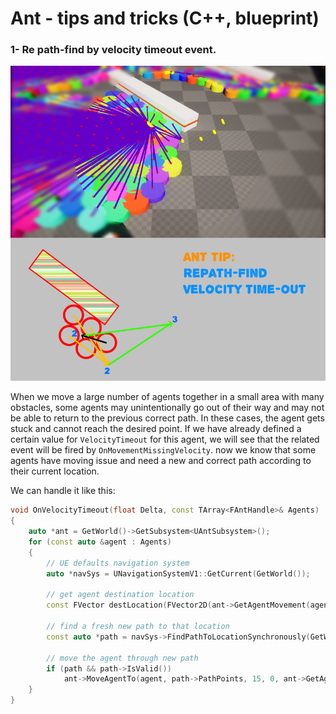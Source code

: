 # Ant - tips and tricks (C++, blueprint)
### 1- Re path-find by velocity timeout event.
![repathfind](https://github.com/LazyMarmotGames/AntDocument/blob/main/Assets/repathfind.jpg)

When we move a large number of agents together in a small area with many obstacles, some agents may unintentionally go out of their way and may not be able to return to the previous correct path. In these cases, the agent gets stuck and cannot reach the desired point. If we have already defined a certain value for `VelocityTimeout` for this agent, we will see that the related event will be fired by `OnMovementMissingVelocity`. now we know that some agents have moving issue and need a new and correct path according to their current location.

We can handle it like this:
```cpp
void OnVelocityTimeout(float Delta, const TArray<FAntHandle>& Agents)
{
	auto *ant = GetWorld()->GetSubsystem<UAntSubsystem>();
	for (const auto &agent : Agents)
	{
		// UE defaults navigation system
		auto *navSys = UNavigationSystemV1::GetCurrent(GetWorld());

		// get agent destination location
		const FVector destLocation(FVector2D(ant->GetAgentMovement(agent).GetTargetLocation()), 0);

		// find a fresh new path to that location
		const auto *path = navSys->FindPathToLocationSynchronously(GetWorld(), FVector(ant->GetAgentData(agent).GetLocationLerped()), destLocation);

		// move the agent through new path
		if (path && path->IsValid())
			ant->MoveAgentTo(agent, path->PathPoints, 15, 0, ant->GetAgentData(agent).GetRadius() * 1.5f, 0, 8000);
	}
}
```
